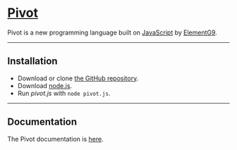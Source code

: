 # [Pivot](https://gthub.us/pivot/)

Pivot is a new programming language built on [JavaScript](https://javascript.com/) by [ElementG9](https://github.com/ElementG9/).

---

## Installation
* Download or clone [the GitHub repository](/pivot/repo).
* Download [node.js](https://nodejs.org/).
* Run _pivot.js_ with `node pivot.js`.

---

## Documentation
The Pivot documentation is [here](https://gthub.us/pivot/docs).
